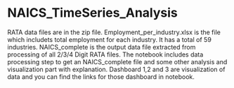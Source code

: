 # NAICS_TimeSeries_Analysis
RATA data files are in the zip file.
Employment_per_industry.xlsx is the file which includets total employment for each industry. It has a total of 59 industries.
NAICS_complete is the output data file extracted from processing of all 2/3/4 Digit RATA files.
The notebook includes data processing step to get an NAICS_complete file and some other analysis and visualization part with explanation.
Dashboard 1,2 and 3 are visualization of data and you can find the links for those dashboard in notebook.
